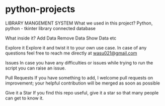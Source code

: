 # python-projects
LIBRARY MANGEMENT SYSTEM
What we used in this project?
Python, python - tkinter library connected database

What inside it?
Add Data
Remove Data
Show Data etc

Explore it
Explore it and twist it to your own use case. In case of any questions feel free to reach me directly at wasu021@gmail.com

Issues
In case you have any difficulties or issues while trying to run the script you can raise an issue.

Pull Requests
If you have something to add, I welcome pull requests on improvement; your helpful contribution will be merged as soon as possible

Give it a Star
If you find this repo useful, give it a star so that many people can get to know it.

